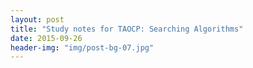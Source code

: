 ```yaml
---
layout: post
title: "Study notes for TAOCP: Searching Algorithms"
date: 2015-09-26
header-img: "img/post-bg-07.jpg"
---
```


